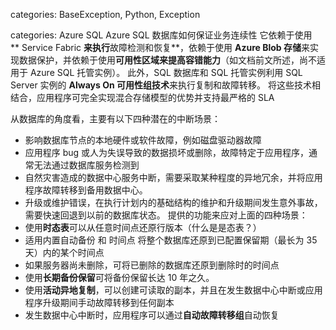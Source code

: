 categories: BaseException, Python, Exception

categories: Azure SQL
Azure SQL 数据库如何保证业务连续性
它依赖于使用** Service Fabric **来执行**故障检测和恢复**，依赖于使用 **Azure Blob 存储**来实现数据保护，并依赖于使用**可用性区域来提高容错能力**（如文档前文所述，尚不适用于 Azure SQL 托管实例）。 此外，SQL 数据库和 SQL 托管实例利用 SQL Server 实例的 **Always On 可用性组技术**来执行复制和故障转移。 将这些技术相结合，应用程序可完全实现混合存储模型的优势并支持最严格的 SLA

从数据库的角度看，主要有以下四种潜在的中断场景：
- 影响数据库节点的本地硬件或软件故障，例如磁盘驱动器故障
- 应用程序 bug 或人为失误导致的数据损坏或删除，故障特定于应用程序，通常无法通过数据库服务检测到
- 自然灾害造成的数据中心服务中断，需要采取某种程度的异地冗余，并将应用程序故障转移到备用数据中心。
- 升级或维护错误，在执行计划内的基础结构的维护和升级期间发生意外事故，需要快速回退到以前的数据库状态。
提供的功能来应对上面的四种场景：
- 使用**时态表**可以从任意时间点还原行版本（什么是是态表？）
- 适用内置自动备份 和 时间点 将整个数据库还原到已配置保留期（最长为 35 天）内的某个时间点
- 如果服务器尚未删除，可将已删除的数据库还原到删除时的时间点
- 使用**长期备份保留**可将备份保留长达 10 年之久。
- 使用**活动异地复制**，可以创建可读取的副本，并且在发生数据中心中断或应用程序升级期间手动故障转移到任何副本
- 发生数据中心中断时，应用程序可以通过**自动故障转移组**自动恢复
